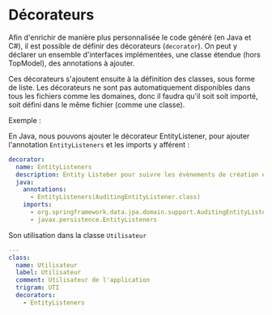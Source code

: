 # Décorateurs

Afin d'enrichir de manière plus personnalisée le code généré (en Java et C#), il est possible de définir des décorateurs (`decorator`). On peut y déclarer un ensemble d'interfaces implémentées, une classe étendue (hors TopModel), des annotations à ajouter.

Ces décorateurs s'ajoutent ensuite à la définition des classes, sous forme de liste. Les décorateurs ne sont pas automatiquement disponibles dans tous les fichiers comme les domaines, donc il faudra qu'il soit soit importé, soit défini dans le même fichier (comme une classe).

Exemple :

En Java, nous pouvons ajouter le décorateur EntityListener, pour ajouter l'annotation `EntityListeners` et les imports y afférent :

```yaml
decorator:
  name: EntityListeners
  description: Entity Listeber pour suivre les évènements de création et de modification
  java:
    annotations:
      - EntityListeners(AuditingEntityListener.class)
    imports:
      - org.springframework.data.jpa.domain.support.AuditingEntityListener
      - javax.persistence.EntityListeners
```

Son utilisation dans la classe `Utilisateur`

```yaml
---
class:
  name: Utilisateur
  label: Utilisateur
  comment: Utilisateur de l'application
  trigram: UTI
  decorators:
    - EntityListeners
```
